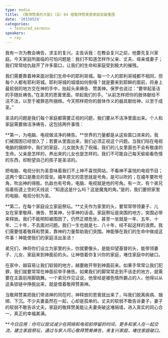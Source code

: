 ```yaml
---
type: media
title: 《敬拜赞美的大能》（五）04 借敬拜赞美使家庭突破重围
date: '20150529'
categories:
  - featured_sermons
speakers:
  - ray
---
```

我有一次为教会祷告，求主的复兴。主告诉我：在教会复兴之前，他要先复兴家庭。今天家庭所面临的可怕问题是：我们不知道怎样作父亲、丈夫、母亲或妻子；我们常常给仇敌开了许多窗口，让我们的生命和家庭受到极大的摧残。

我们需要靠着神来面对我们生命中的耶利哥城。每一个人的耶利哥城都不相同，但每个人都有耶利哥城。耶利哥城的城墙如何倒塌？就是要来到耶稣的面前，将身上最软弱的地方交在神的手中，抬起头来祷告、赞美神。保罗也说过：“要举起圣洁的手随处祷告。”在圣灵的恩膏里面，举起我们的手。“从前怎样把你的肢体献给不洁不法，以至于被罪恶所捆绑。今天照样把你的肢体作义的器具献给神，以至于成圣。”

圣洁的问题是我们每个家庭都需要正视的问题，我们要从不洁净里面出来。个人和家庭需要做洁净祷告，这包括两件事情：

**第一，为电脑、电视做洁净的祷告。**世界的力量都是从这些窗口进来的。我们被围困已经很久了；若要从里面出来，我们必须正视这个问题。当我们陷在电视电脑的捆绑中，我们的家庭、儿女就失去了祝福，我们的儿女里面也不会有敬虔的生命。父亲是怎样的，养出来的儿女也是怎样的。我们不可能自己每天偷偷看色情的东西，却盼望自己的孩子是圣洁的。

把电脑、电视分别为圣意味着我们不上神不喜悦网站，不看神不喜悦的电视节目；这两个窗口是撒旦的营垒。禧年原文的意思就是号角，是可以吹的；在禧年要吹号角，吹出神的得胜。仇敌也有号角，电脑、电视就是他的号角。有一次，有个弟兄指着街道上空的天线说：“知道这是什么吗？这是魔鬼的角。”是的，我们要把家里的电脑、电视分别为圣。

**第二，在每个家庭设立家庭祭坛。**丈夫作为家里的头，要常常带领妻子、儿女在家里敬拜、祷告、赞美神，分享神的话语。家庭祭坛是突围的地方，突围必带来释放。我们不能明知被围困了，仍然正襟危坐，甚至一坐就是一年、五年、十年、二十年，不去面对问题。我们一生也就是七、八十年，经不起这样的浪费。我们需要借着敬拜和赞美，靠神的力量帮助我们突围。神能够在我们的生命中做成这件事！神能使我们的家庭活出圣洁！

弟兄们，神将你们设立为家里的头，你就要像头，是能仰望基督的头，能带领妻子、儿女、家庭来到神面前的头。让神借着你复兴你的家庭，堵住家庭中的破口。

在家中，越容易让我们软弱的地方，越要敞开带到神面前来。如果手常常让我们犯罪，我们就要常常在神面前举手祷告。如果我们的脚常常走到不该走的地方，就需要在主面前用脚跳舞。一个弟兄作见证说，他曾经是被色情所霸占的人，他得以从这条锁链中挣脱出来，就是借着敬拜赞美神。

当敬拜赞美把我们带进神的同在时，神释放的恩膏就出来了，叫我们脱离疾病、捆绑、下沉。不少夫妻虽然在一起，心却是孤单的。丈夫的软弱不敢告诉妻子，妻子的软弱不敢告诉丈夫。家庭的敬拜赞美能让夫妻突破这堵隔墙，进入真实的同心合一，真正的幸福美满。

***今日应用：*你可以尝试减少在网络和电视前停留的时间，更多和家人在一起交流，建立家庭祭坛，通过与家人同心敬拜赞美祷告，来复兴家庭，堵住家庭破口。**
